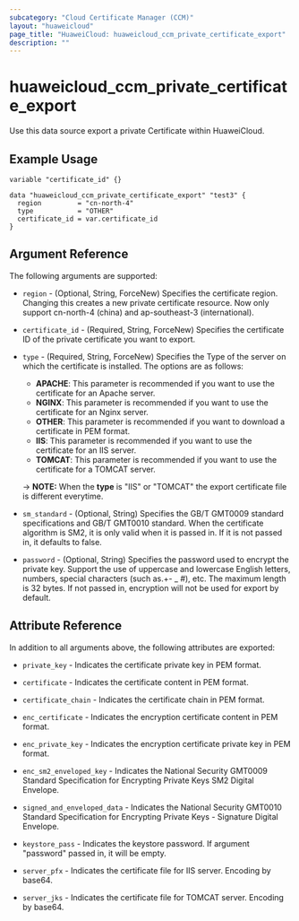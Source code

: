 ```yaml
---
subcategory: "Cloud Certificate Manager (CCM)"
layout: "huaweicloud"
page_title: "HuaweiCloud: huaweicloud_ccm_private_certificate_export"
description: ""
---
```


# huaweicloud_ccm_private_certificate_export

Use this data source export a private Certificate within HuaweiCloud.

## Example Usage

```hcl
variable "certificate_id" {}

data "huaweicloud_ccm_private_certificate_export" "test3" {
  region         = "cn-north-4"
  type           = "OTHER"
  certificate_id = var.certificate_id
}
```

## Argument Reference

The following arguments are supported:

* `region` - (Optional, String, ForceNew) Specifies the certificate region. Changing this creates a new
  private certificate resource. Now only support cn-north-4 (china) and ap-southeast-3 (international).

* `certificate_id` - (Required, String, ForceNew) Specifies the certificate ID of the private certificate
  you want to export.

* `type` - (Required, String, ForceNew) Specifies the Type of the server on which the certificate is installed.
  The options are as follows:
  + **APACHE**: This parameter is recommended if you want to use the certificate for an Apache server.
  + **NGINX**: This parameter is recommended if you want to use the certificate for an Nginx server.
  + **OTHER**: This parameter is recommended if you want to download a certificate in PEM format.
  + **IIS**: This parameter is recommended if you want to use the certificate for an IIS server.
  + **TOMCAT**: This parameter is recommended if you want to use the certificate for a TOMCAT server.

  -> **NOTE:** When the **type** is "IIS" or "TOMCAT" the export certificate file is different everytime.

* `sm_standard` - (Optional, String) Specifies the GB/T GMT0009 standard specifications and
  GB/T GMT0010 standard. When the certificate algorithm is SM2,
  it is only valid when it is passed in. If it is not passed in, it defaults to false.

* `password` - (Optional, String) Specifies the password used to encrypt the private key. Support the use of uppercase
  and lowercase English letters, numbers, special characters (such as.+- _ #), etc. The maximum length is 32 bytes.
  If not passed in, encryption will not be used for export by default.

## Attribute Reference

In addition to all arguments above, the following attributes are exported:

* `private_key` - Indicates the certificate private key in PEM format.

* `certificate` - Indicates the certificate content in PEM format.

* `certificate_chain` - Indicates the certificate chain in PEM format.

* `enc_certificate` - Indicates the encryption certificate content in PEM format.

* `enc_private_key` - Indicates the encryption certificate private key in PEM format.

* `enc_sm2_enveloped_key` - Indicates the National Security GMT0009 Standard Specification for Encrypting Private
  Keys SM2 Digital Envelope.
  
* `signed_and_enveloped_data` - Indicates the National Security GMT0010 Standard Specification for
  Encrypting Private Keys - Signature Digital Envelope.

* `keystore_pass` - Indicates the keystore password. If argument "password" passed in, it will be empty.

* `server_pfx` - Indicates the certificate file for IIS server. Encoding by base64.

* `server_jks` - Indicates the certificate file for TOMCAT server. Encoding by base64.
